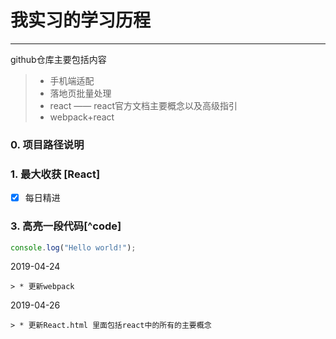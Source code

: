 ﻿# 我实习的学习历程

------

github仓库主要包括内容

> * 手机端适配
> * 落地页批量处理
> * react —— react官方文档主要概念以及高级指引
> * webpack+react

### 0. 项目路径说明

### 1. 最大收获 [React]

- [x] 每日精进

### 3. 高亮一段代码[^code] 

```javascript
console.log("Hello world!");
```

2019-04-24

    > * 更新webpack
    
2019-04-26

    > * 更新React.html 里面包括react中的所有的主要概念
